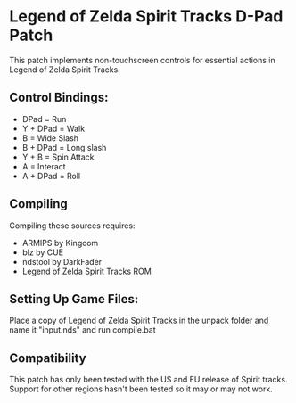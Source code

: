 Legend of Zelda Spirit Tracks D-Pad Patch
===============
This patch implements non-touchscreen controls for essential actions in Legend of Zelda Spirit Tracks.

Control Bindings:
-------------
* DPad = Run
* Y + DPad = Walk
* B = Wide Slash
* B + DPad = Long slash
* Y + B = Spin Attack
* A = Interact
* A + DPad = Roll

Compiling
-------------
Compiling these sources requires:

* ARMIPS by Kingcom
* blz by CUE
* ndstool by DarkFader
* Legend of Zelda Spirit Tracks ROM

Setting Up Game Files:
-------------
Place a copy of Legend of Zelda Spirit Tracks in the unpack folder and name it "input.nds" and run compile.bat

Compatibility
-------------
This patch has only been tested with the US and EU release of Spirit tracks. Support for other regions hasn't been tested so it may or may not work.
